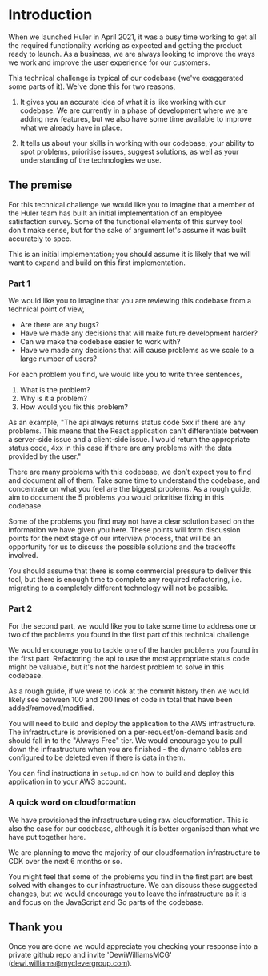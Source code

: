 # Introduction

When we launched Huler in April 2021, it was a busy time working to get all the required functionality working as expected and getting the product ready to launch. As a business, we are always looking to improve the ways we work and improve the user experience for our customers.

This technical challenge is typical of our codebase (we've exaggerated some parts of it). We've done this for two reasons,

1. It gives you an accurate idea of what it is like working with our codebase. We are currently in a phase of development where we are adding new features, but we also have some time available to improve what we already have in place.

2. It tells us about your skills in working with our codebase, your ability to spot problems, prioritise issues, suggest solutions, as well as your understanding of the technologies we use.

## The premise

For this technical challenge we would like you to imagine that a member of the Huler team has built an initial implementation of an employee satisfaction survey. Some of the functional elements of this survey tool don't make sense, but for the sake of argument let's assume it was built accurately to spec.

This is an initial implementation; you should assume it is likely that we will want to expand and build on this first implementation.

### Part 1

We would like you to imagine that you are reviewing this codebase from a technical point of view,

- Are there are any bugs?
- Have we made any decisions that will make future development harder?
- Can we make the codebase easier to work with?
- Have we made any decisions that will cause problems as we scale to a large number of users?

For each problem you find, we would like you to write three sentences,

1. What is the problem?
2. Why is it a problem?
3. How would you fix this problem?

As an example,
"The api always returns status code 5xx if there are any problems. This means that the React application can't differentiate between a server-side issue and a client-side issue. I would return the appropriate status code, 4xx in this case if there are any problems with the data provided by the user."

There are many problems with this codebase, we don’t expect you to find and document all of them. Take some time to understand the codebase, and concentrate on what you feel are the biggest problems. As a rough guide, aim to document the 5 problems you would prioritise fixing in this codebase.

Some of the problems you find may not have a clear solution based on the information we have given you here. These points will form discussion points for the next stage of our interview process, that will be an opportunity for us to discuss the possible solutions and the tradeoffs involved.

You should assume that there is some commercial pressure to deliver this tool, but there is enough time to complete any required refactoring, i.e. migrating to a completely different technology will not be possible.

### Part 2

For the second part, we would like you to take some time to address one or two of the problems you found in the first part of this technical challenge.

We would encourage you to tackle one of the harder problems you found in the first part. Refactoring the api to use the most appropriate status code might be valuable, but it's not the hardest problem to solve in this codebase.

As a rough guide, if we were to look at the commit history then we would likely see between 100 and 200 lines of code in total that have been added/removed/modified.

You will need to build and deploy the application to the AWS infrastructure. The infrastructure is provisioned on a per-request/on-demand basis and should fall in to the "Always Free" tier. We would encourage you to pull down the infrastructure when you are finished - the dynamo tables are configured to be deleted even if there is data in them.

You can find instructions in `setup.md` on how to build and deploy this application in to your AWS account.

### A quick word on cloudformation

We have provisioned the infrastructure using raw cloudformation. This is also the case for our codebase, although it is better organised than what we have put together here.

We are planning to move the majority of our cloudformation infrastructure to CDK over the next 6 months or so.

You might feel that some of the problems you find in the first part are best solved with changes to our infrastructure. We can discuss these suggested changes, but we would encourage you to leave the infrastructure as it is and focus on the JavaScript and Go parts of the codebase.

## Thank you

Once you are done we would appreciate you checking your response into a private github repo and invite 'DewiWilliamsMCG' (dewi.williams@myclevergroup.com).
